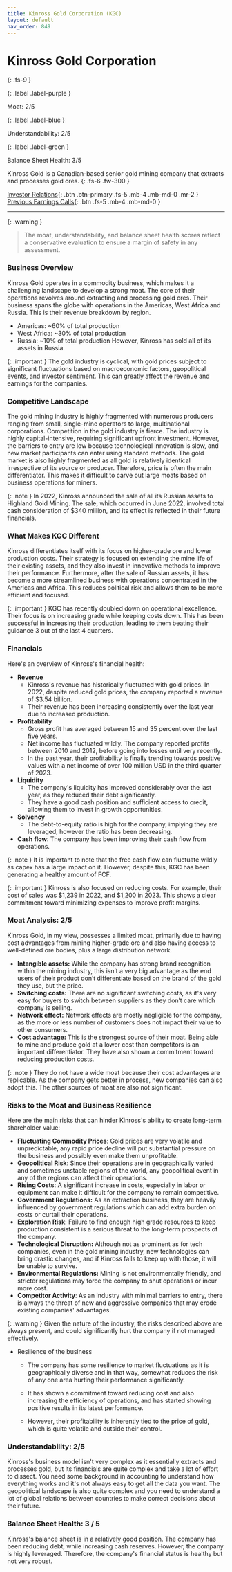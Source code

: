 ```yaml
---
title: Kinross Gold Corporation (KGC)
layout: default
nav_order: 849
---
```


# Kinross Gold Corporation
{: .fs-9 }

{: .label .label-purple }

Moat: 2/5

{: .label .label-blue }

Understandability: 2/5

{: .label .label-green }

Balance Sheet Health: 3/5

Kinross Gold is a Canadian-based senior gold mining company that extracts and processes gold ores.
{: .fs-6 .fw-300 }

[Investor Relations](https://www.google.com/search?q=KGC+investor+relations){: .btn .btn-primary .fs-5 .mb-4 .mb-md-0 .mr-2 }
[Previous Earnings Calls](https://discountingcashflows.com/company/KGC/transcripts/){: .btn .fs-5 .mb-4 .mb-md-0 }

---

{: .warning }
>The moat, understandability, and balance sheet health scores reflect a conservative evaluation to ensure a margin of safety in any assessment.



### Business Overview

Kinross Gold operates in a commodity business, which makes it a challenging landscape to develop a strong moat. The core of their operations revolves around extracting and processing gold ores. Their business spans the globe with operations in the Americas, West Africa and Russia.  This is their revenue breakdown by region. 
 *  Americas: ~60% of total production
 *  West Africa: ~30% of total production
 *  Russia: ~10% of total production
  However, Kinross has sold all of its assets in Russia.

{: .important }
The gold industry is cyclical, with gold prices subject to significant fluctuations based on macroeconomic factors, geopolitical events, and investor sentiment. This can greatly affect the revenue and earnings for the companies.

### Competitive Landscape

The gold mining industry is highly fragmented with numerous producers ranging from small, single-mine operators to large, multinational corporations. Competition in the gold industry is fierce. The industry is highly capital-intensive, requiring significant upfront investment. However, the barriers to entry are low because technological innovation is slow, and new market participants can enter using standard methods. The gold market is also highly fragmented as all gold is relatively identical irrespective of its source or producer. Therefore, price is often the main differentiator. This makes it difficult to carve out large moats based on business operations for miners.

{: .note }
In 2022, Kinross announced the sale of all its Russian assets to Highland Gold Mining. The sale, which occurred in June 2022, involved total cash consideration of $340 million, and its effect is reflected in their future financials.

### What Makes KGC Different

Kinross differentiates itself with its focus on higher-grade ore and lower production costs. Their strategy is focused on extending the mine life of their existing assets, and they also invest in innovative methods to improve their performance. Furthermore, after the sale of Russian assets, it has become a more streamlined business with operations concentrated in the Americas and Africa.  This reduces political risk and allows them to be more efficient and focused.

{: .important }
KGC has recently doubled down on operational excellence. Their focus is on increasing grade while keeping costs down. This has been successful in increasing their production, leading to them beating their guidance 3 out of the last 4 quarters.

### Financials

Here's an overview of Kinross's financial health:
* **Revenue**
     *  Kinross's revenue has historically fluctuated with gold prices. In 2022, despite reduced gold prices, the company reported a revenue of $3.54 billion.
     * Their revenue has been increasing consistently over the last year due to increased production. 
*  **Profitability**
   * Gross profit has averaged between 15 and 35 percent over the last five years.
   *   Net income has fluctuated wildly. The company reported profits between 2010 and 2012, before going into losses until very recently.
   *   In the past year, their profitability is finally trending towards positive values with a net income of over 100 million USD in the third quarter of 2023.
* **Liquidity**
   * The company's liquidity has improved considerably over the last year, as they reduced their debt significantly.
   *  They have a good cash position and sufficient access to credit, allowing them to invest in growth opportunities.
*  **Solvency**
   *  The debt-to-equity ratio is high for the company, implying they are leveraged, however the ratio has been decreasing.
* **Cash flow**: The company has been improving their cash flow from operations. 

{: .note }
It is important to note that the free cash flow can fluctuate wildly as capex has a large impact on it. However, despite this, KGC has been generating a healthy amount of FCF.

{: .important }
Kinross is also focused on reducing costs. For example, their cost of sales was $1,239 in 2022, and $1,200 in 2023. This shows a clear commitment toward minimizing expenses to improve profit margins.

### Moat Analysis: 2/5

Kinross Gold, in my view, possesses a limited moat, primarily due to having cost advantages from mining higher-grade ore and also having access to well-defined ore bodies, plus a large distribution network. 
*   **Intangible assets:** While the company has strong brand recognition within the mining industry, this isn’t a very big advantage as the end users of their product don’t differentiate based on the brand of the gold they use, but the price.
*   **Switching costs:** There are no significant switching costs, as it's very easy for buyers to switch between suppliers as they don’t care which company is selling.
*   **Network effect:** Network effects are mostly negligible for the company, as the more or less number of customers does not impact their value to other consumers. 
*  **Cost advantage:** This is the strongest source of their moat. Being able to mine and produce gold at a lower cost than competitors is an important differentiator. They have also shown a commitment toward reducing production costs. 

{: .note }
They do not have a wide moat because their cost advantages are replicable. As the company gets better in process, new companies can also adopt this. The other sources of moat are also not significant.

### Risks to the Moat and Business Resilience
Here are the main risks that can hinder Kinross's ability to create long-term shareholder value:
*  **Fluctuating Commodity Prices**: Gold prices are very volatile and unpredictable, any rapid price decline will put substantial pressure on the business and possibly even make them unprofitable.
*   **Geopolitical Risk**: Since their operations are in geographically varied and sometimes unstable regions of the world, any geopolitical event in any of the regions can affect their operations.
*  **Rising Costs**: A significant increase in costs, especially in labor or equipment can make it difficult for the company to remain competitive.
*  **Government Regulations:** As an extraction business, they are heavily influenced by government regulations which can add extra burden on costs or curtail their operations.
*  **Exploration Risk**: Failure to find enough high grade resources to keep production consistent is a serious threat to the long-term prospects of the company.
*   **Technological Disruption:** Although not as prominent as for tech companies, even in the gold mining industry, new technologies can bring drastic changes, and if Kinross fails to keep up with those, it will be unable to survive.
*   **Environmental Regulations:** Mining is not environmentally friendly, and stricter regulations may force the company to shut operations or incur more cost.
*    **Competitor Activity**: As an industry with minimal barriers to entry, there is always the threat of new and aggressive companies that may erode existing companies' advantages. 

{: .warning }
Given the nature of the industry, the risks described above are always present, and could significantly hurt the company if not managed effectively.

* Resilience of the business

   *   The company has some resilience to market fluctuations as it is geographically diverse and in that way, somewhat reduces the risk of any one area hurting their performance significantly.

   *   It has shown a commitment toward reducing cost and also increasing the efficiency of operations, and has started showing positive results in its latest performance.

   *   However, their profitability is inherently tied to the price of gold, which is quite volatile and outside their control.

### Understandability: 2/5
Kinross's business model isn't very complex as it essentially extracts and processes gold, but its financials are quite complex and take a lot of effort to dissect. You need some background in accounting to understand how everything works and it's not always easy to get all the data you want. The geopolitical landscape is also quite complex and you need to understand a lot of global relations between countries to make correct decisions about their future.

### Balance Sheet Health: 3 / 5
Kinross's balance sheet is in a relatively good position. The company has been reducing debt, while increasing cash reserves. However, the company is highly leveraged. Therefore, the company's financial status is healthy but not very robust.